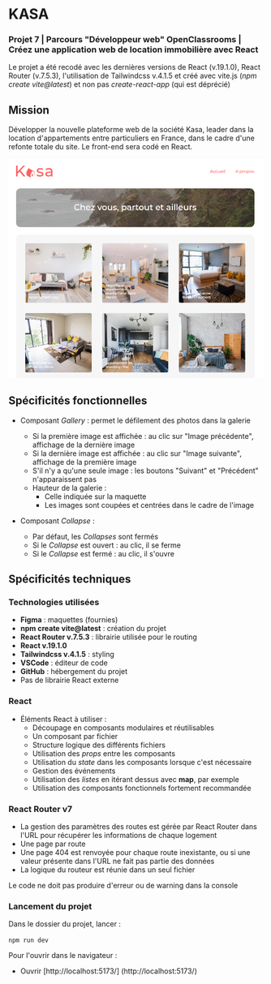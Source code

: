 # KASA

### Projet 7 | Parcours "Développeur web" OpenClassrooms | Créez une application web de location immobilière avec React

Le projet a été recodé avec les dernières versions de React (v.19.1.0), React Router (v.7.5.3), l'utilisation de Tailwindcss v.4.1.5 et créé avec vite.js (*npm create vite@latest*) et non pas *create-react-app* (qui est déprécié)

## Mission

Développer la nouvelle plateforme web de la société Kasa, leader dans la location d'appartements entre particuliers en France, dans le cadre d'une refonte totale du site.
Le front-end sera codé en React.

![Page d'accueil](Accueil.png)

## Spécificités fonctionnelles

* Composant *Gallery* : permet le défilement des photos dans la galerie
    * Si la première image est affichée : au clic sur "Image précédente", affichage de la dernière image
    * Si la dernière image est affichée : au clic sur "Image suivante", affichage de la première image
    * S'il n'y a qu'une seule image : les boutons "Suivant" et "Précédent" n'apparaissent pas
    * Hauteur de la galerie :
        * Celle indiquée sur la maquette
        * Les images sont coupées et centrées dans le cadre de l'image

* Composant *Collapse* : 
    * Par défaut, les *Collapses* sont fermés
    * Si le *Collapse* est ouvert : au clic, il se ferme
    * Si le *Collapse* est fermé : au clic, il s'ouvre

## Spécificités techniques

### Technologies utilisées 

* **Figma** : maquettes (fournies)
* **npm create vite@latest** : création du projet
* **React Router v.7.5.3** : librairie utilisée pour le routing
* **React v.19.1.0**
* **Tailwindcss v.4.1.5** : styling
* **VSCode** : éditeur de code
* **GitHub** : hébergement du projet
* Pas de librairie React externe

### React

* Éléments React à utiliser :
    * Découpage en composants modulaires et réutilisables
    * Un composant par fichier
    * Structure logique des différents fichiers
    * Utilisation des *props* entre les composants
    * Utilisation du *state* dans les composants lorsque c'est nécessaire
    * Gestion des événements
    * Utilisation des *listes* en itérant dessus avec **map**, par exemple
    * Utilisation des composants fonctionnels fortement recommandée

### React Router v7

* La gestion des paramètres des routes est gérée par React Router dans l'URL pour récupérer les informations de chaque logement
* Une page par route
* Une page 404 est renvoyée pour chaque route inexistante, ou si une valeur présente dans l'URL ne fait pas partie des données
* La logique du routeur est réunie dans un seul fichier

Le code ne doit pas produire d'erreur ou de warning dans la console

### Lancement du projet

Dans le dossier du projet, lancer :

`npm run dev`

Pour l'ouvrir dans le navigateur :

* Ouvrir [http://localhost:5173/] (http://localhost:5173/)